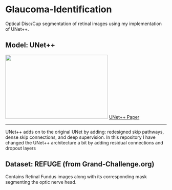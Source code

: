 # Glaucoma-Identification
Optical Disc/Cup segmentation of retinal images using my implementation of UNet++. 

## Model: UNet++ 
<img src="https://miro.medium.com/max/658/1*ExIkm6cImpPgpetFW1kwyQ.png" width="320" height="200">
<a href="https://arxiv.org/abs/1807.10165">UNet++ Paper</a>

<hr>

<p>
 UNet++ adds on to the original UNet by adding: redesigned skip pathways, dense skip connections, and deep supervision. 
In this repository I have changed the UNet++ architecture a bit by adding residual connections and dropout layers
</p>

## Dataset: REFUGE (from Grand-Challenge.org)
Contains Retinal Fundus images along with its corresponding mask segmenting the optic nerve head.

